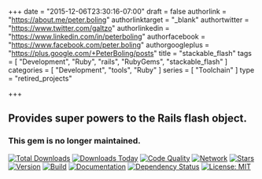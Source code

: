 +++
date = "2015-12-06T23:30:16-07:00"
draft = false
authorlink = "https://about.me/peter.boling"
authorlinktarget = "_blank"
authortwitter = "https://www.twitter.com/galtzo"
authorlinkedin = "https://www.linkedin.com/in/peterboling"
authorfacebook = "https://www.facebook.com/peter.boling"
authorgoogleplus = "https://plus.google.com/+PeterBoling/posts"
title = "stackable_flash"
tags = [ "Development", "Ruby", "rails", "RubyGems", "stackable_flash" ]
categories = [ "Development", "tools", "Ruby" ]
series = [ "Toolchain" ]
type = "retired_projects"

+++

## Provides super powers to the Rails flash object.

### This gem is no longer maintained.

[![Total Downloads](https://img.shields.io/gem/rt/stackable_flash.svg)](https://github.com/pboling/stackable_flash)
[![Downloads Today](https://img.shields.io/gem/rd/stackable_flash.svg)](https://github.com/pboling/stackable_flash)
[![Code Quality](https://img.shields.io/codeclimate/github/pboling/stackable_flash.svg)](https://codeclimate.com/github/pboling/stackable_flash)
[![Network](https://img.shields.io/github/forks/pboling/stackable_flash.svg?style=social)](https://github.com/pboling/stackable_flash/network)
[![Stars](https://img.shields.io/github/stars/pboling/stackable_flash.svg?style=social)](https://github.com/pboling/stackable_flash/stargazers)
[![Version](https://img.shields.io/gem/v/stackable_flash.svg)](https://rubygems.org/gems/stackable_flash)
[![Build](https://img.shields.io/travis/pboling/stackable_flash.svg)](https://travis-ci.org/pboling/stackable_flash)
[![Documentation](http://inch-ci.org/github/pboling/stackable_flash.svg)](http://inch-ci.org/github/pboling/stackable_flash)
[![Dependency Status](https://gemnasium.com/pboling/stackable_flash.svg)](https://gemnasium.com/pboling/stackable_flash)
[![License: MIT](https://img.shields.io/badge/License-MIT-green.svg)](https://opensource.org/licenses/MIT)

